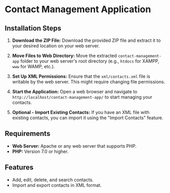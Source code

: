 # Contact Management Application

## Installation Steps

1. **Download the ZIP File:**
   Download the provided ZIP file and extract it to your desired location on your web server.

2. **Move Files to Web Directory:**
   Move the extracted `contact-management-app` folder to your web server's root directory (e.g., `htdocs` for XAMPP, `www` for WAMP, etc.).

3. **Set Up XML Permissions:**
   Ensure that the `xml/contacts.xml` file is writable by the web server. This might require changing file permissions.

4. **Start the Application:**
   Open a web browser and navigate to `http://localhost/contact-management-app/` to start managing your contacts.

5. **Optional - Import Existing Contacts:**
   If you have an XML file with existing contacts, you can import it using the "Import Contacts" feature.

## Requirements

- **Web Server:** Apache or any web server that supports PHP.
- **PHP:** Version 7.0 or higher.

## Features

- Add, edit, delete, and search contacts.
- Import and export contacts in XML format.

